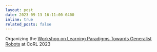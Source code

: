 ```yaml
---
layout: post
date: 2023-09-13 16:11:00-0400
inline: true
related_posts: false
---
```


Organizing the [Workshop on Learning Paradigms Towards Generalist Robots](https://generalist-robots.github.io/) at CoRL 2023